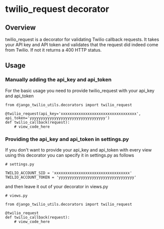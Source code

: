 # twilio_request decorator

## Overview
twilio_request is a decorator for validating Twilio callback requests.  It takes your API key and API token and validates that the request did indeed come from Twilio.  If not it returns a 400 HTTP status.

## Usage

### Manually adding the api_key and api_token
For the basic usage you need to provide twilio\_request with your api\_key and api\_token
<pre><code>from django_twilio_utils.decorators import twilio_request

@twilio_request(api_key='xxxxxxxxxxxxxxxxxxxxxxxxxxxxxxxxxx', api_token='yyyyyyyyyyyyyyyyyyyyyyyyyyyyyyyyyy')
def twilio_callback(request):
    # view_code_here</code></pre>

### Providing the api_key and api_token in settings.py
If you don't want to provide your api\_key and api\_token with every view using this decorator you can specify it in settings.py as follows

<pre><code># settings.py

TWILIO_ACCOUNT_SID = 'xxxxxxxxxxxxxxxxxxxxxxxxxxxxxxxxxx'
TWILIO_ACCOUNT_TOKEN = 'yyyyyyyyyyyyyyyyyyyyyyyyyyyyyyyyyy'</code></pre>

and then leave it out of your decorator in views.py

<pre><code># views.py

from django_twilio_utils.decorators import twilio_request

@twilio_request
def twilio_callback(request):
	# view_code_here</code></pre>